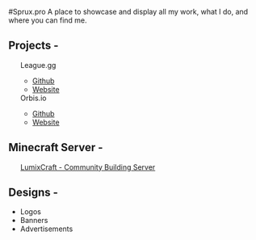 #Sprux.pro
A place to showcase and display all my work, what I do, and where you can find me.

<h2> Projects - </h2>
<ul style="list-style: none;">
<li> League.gg </li>
  <ul>
 <a href="https://github.com/Sprule/League.gg"> <li> Github </li> </a>
<a href="http://league.gg"><li> Website </li></a>
  </ul>
<li> Orbis.io </li>
  <ul>
<a href="https://github.com/Sprule/Orbis.io"> <li> Github </li> </a>
<a href="http://Orbis.io"><li> Website </li></a>
  </ul>
</ul>

<h2> Minecraft Server - </h2>
<ul style="list-style: none;">
<a href="http://lumixcraft.enjin.com"><li> LumixCraft - Community Building Server </li></a>
</ul>

<h2> Designs - </h2>
<ul>
<li> Logos </li>
<li> Banners </li>
<li> Advertisements </li>
</ul>

